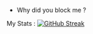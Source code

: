- Why did you block me ?

My Stats : 
[![GitHub Streak](https://github-readme-streak-stats.herokuapp.com/?user=DenverCoder1)](https://git.io/streak-stats)
<!---
?Noob-Coder-69-codes/Noob-Coder-69-codes is a ✨ special ✨ repository because its `README.md` (this file) appears on your GitHub profile.
You can click the Preview link to take a look at your changes.
--->
